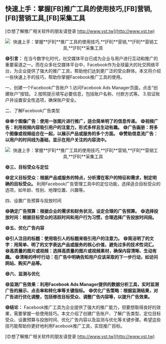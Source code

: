 ## **快速上手：掌握**[FB]**推广工具的使用技巧,**[FB]**营销,**[FB]**营销工具,**[FB]**采集工具**

[😍想了解推广相关软件的朋友请登录 http://www.vst.tw](http://www.vst.tw)

 <center><img src="https://vst.tw/MP4/tuiguang/png/3.png" alt="快速上手：掌握**[FB]**推广工具的使用技巧,**[FB]**营销,**[FB]**营销工具,**[FB]**采集工具"></center>

**😄引言：**
在当今数字化时代，社交媒体平台已成为企业与用户进行互动和推广的重要渠道之一。而在众多社交媒体平台中，Facebook作为全球最大的社交网络平台，为企业提供了强大的推广工具，帮助他们达到更广泛的受众群体。本文将介绍一些快速上手的技巧，帮助你掌握Facebook推广工具的使用。

一、创建一个Facebook广告账户
1.访问Facebook Ads Manager页面，点击“创建账户”按钮。
2.按照提示填写必要信息，包括账户名称、付款方式等。
3.验证账户并设置安全性选项，确保账户安全。

二、了解Facebook广告类型

**😄单个图像广告：使用一张图片进行推广，适合简单明了的信息传递。**
**😄视频广告：利用视频内容吸引用户的注意力，形式多样且生动有趣。**
**😄广告画册：将多个图像或视频组合在一起，以展示产品或服务的多个方面。**
**😄赞助信息流广告：以用户的时间线为基础，显示在用户关注的内容流中。**

 <center><img src="https://vst.tw/MP4/tuiguang/png/1.png" alt="快速上手：掌握**[FB]**推广工具的使用技巧,**[FB]**营销,**[FB]**营销工具,**[FB]**采集工具"></center>

**😄三、目标受众与定位**

**😄定义目标受众：根据产品或服务的特点，分析潜在客户的特征和需求，制定明确的目标受众。**
利用Facebook广告管理工具中的定位功能，选择适合目标受众的选项，如年龄、性别、地理位置、兴趣等。

四、设置广告预算与投放时间

**😄确定广告预算：根据企业的需求和财务状况，设定合理的广告预算。**
**😄选择投放时间：根据目标受众的活跃时间和用户行为习惯，合理选择广告投放时间段。**

**😄五、优化广告内容**

**😄引人注目的标题：使用吸引人的标题来吸引用户的注意力。**
**😄简洁明了的文字：用简单、明了的文字表达产品或服务的核心价值，避免过多的技术性词汇。**
**😄高质量的图片或视频：选择高质量的图片或视频素材，确保内容清晰、生动有趣。**
**😄清晰的呼吁行动：在广告中明确告知用户应该采取的下一步行动，如访问网站、购买产品等。**

**😄六、监测与优化**

**😄监测广告效果：利用Facebook Ads Manager提供的数据分析工具，实时监测广告的展示、点击率和转化率等关键指标。**
**😄优化广告策略：根据监测结果，对广告进行优化调整，包括修改目标受众、调整广告内容等，以提升广告效果。**

**😄结论：**
Facebook推广工具为企业提供了强大的推广能力，但要想取得良好的效果，需要掌握一些使用技巧。本文介绍了创建广告账户、了解广告类型、定位目标受众、设置预算与投放时间、优化广告内容以及监测与优化等关键步骤。希望这些技巧能帮助你更好地利用Facebook推广工具，实现推广目标。

[😍想了解推广相关软件的朋友请登录 http://www.vst.tw](http://www.vst.tw)



